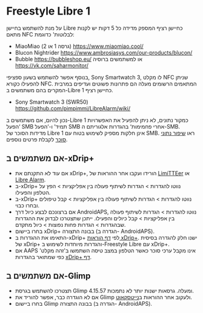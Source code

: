 # Freestyle Libre 1

על מנת להשתמש בחיישן Libre כחיישן רציף המספק מדידה כל 5 דקות יש לקנות מתאם NFC לבלוטות' כדוגמת:

-   MiaoMiao (גרסה 1 או 2) <https://www.miaomiao.cool/>
-   Blucon Nightrider <https://www.ambrosiasys.com/our-products/blucon/>
-   Bubble  <https://bubbleshop.eu/> או למשתמשים ברוסיה   <https://vk.com/saharmonitor/>

בנוסף אפשר להשתמש בשעון ספציפי, Sony Smartwatch 3, לו מקלט NFC שניתן להפעילו כקורא NFC. המתאמים הרשומים מעלה הם פתרונות פשוטים ועדיפים במרבית המקרים בהם משתמשים ב-Libre 1 כחיישן רציף.

-   Sony Smartwatch 3 (SWR50) <https://github.com/pimpimmi/LibreAlarm/wiki/>

נכון להיום, אם משתמשים ב-Libre 1 כמקור נתונים, לא ניתן להפעיל את האפשרויות ‘הפעל SMB תמיד’ ו-‘הפעל SMB אחרי פחמימות‘ בהגדרות אלגוריתם ה-SMB. מדידות הסוכר של Libre 1 אינן חלקות מספיק לשימוש בטוח עם SMB. ראו [שיפור נתוני סוכר](../Usage/Smoothing-Blood-Glucose-Data-in-xDrip.md) לקבלת פרטים נוספים.

## אם משתמשים ב-xDrip+

-   אם עוד לא התקנתם את xDrip+, הורידו ועקבו אחר ההוראות של [LimiTTEer](https://github.com/JoernL/LimiTTer) או [Libre Alarm](https://github.com/pimpimmi/LibreAlarm/wiki).
-   ב-xDrip+ נווטו להגדרות > הגדרות לשיתוף פעולה בין אפליקציות > הפץ על הטלפון והפעילו.
-   ב-xDrip+ נווטו להגדרות > הגדרות לשיתוף פעולה בין אפליקציות > קבל טיפולים ובחרו כבוי.
-   אם ברצונכם לבצע כיול דרך AndroidAPS, נווטו להגדרות > הגדרות לשיתוף פעולה בין אפליקציות > קבל כיולים והפעילו. ייתכן שתצטרכו לבדוק את ההגדרות שבהגדרות > הגדרות פחות נפוצות > כיול מתקדם.
-   בחרו ביישום xDrip+ בבונה התצורה (הגדרה ב- AndroidAPS).
-   התאימו את ההגדרות ב-xDrip+ לפי [דף הוראות   xDrip+](../Configuration/xdrip.md). ישנו חלק להגדרה בסיסית של xDrip+ והגדרות מיוחדות לשימוש ב-Freestyle Libre עם xDrip+.
-   אם AAPS אינו מקבל ערכי סוכר כאשר הטלפון במצב טיסה השתמשו ב'זהה מקלט' כפי שמתואר בהגדרות [xDrip+ דף](../Configuration/xdrip.md).

## אם משתמשים ב-Glimp

-   תצטרכו להשתמש בגרסת Glimp 4.15.57 ומעלה. גרסאות ישנות יותר לא נתמכות.
-   אם לא הוגדרה כבר, אפשר להוריד את Glimp ולעקוב אחר ההוראות ב[נייטסקאוט](https://nightscout.github.io/uploader/setup/#glimp).
-   בחרו ביישום Glimp בבונה התצורה (הגדרה ב- AndroidAPS).

